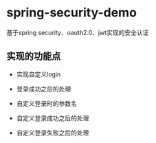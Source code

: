 # spring-security-demo

基于spring security、oauth2.0、jwt实现的安全认证

## 实现的功能点

- 实现自定义login

- 登录成功之后的处理

- 自定义登录时的参数名

- 自定义登录成功之后的处理

- 自定义登录失败之后的处理